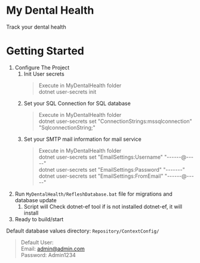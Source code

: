 # My Dental Health
 Track your dental health

# Getting Started
 1. Configure The Project
	1. Init User secrets 
		>Execute in MyDentalHealth folder<br>
		>dotnet user-secrets init<br>
	1. Set your SQL Connection for SQL database<br>
		>Execute in MyDentalHealth folder<br>
		>dotnet user-secrets set "ConnectionStrings:mssqlconnection" "SqlconnectionString;"<br>
	2. Set your SMTP mail information for mail service<br>
		>Execute in MyDentalHealth folder<br>
		>dotnet user-secrets set "EmailSettings:Username" "------@-----"<br>
		>dotnet user-secrets set "EmailSettings:Password" "-------"<br>
		>dotnet user-secrets set "EmailSettings:FromEmail" "------@-----"<br>
 2. Run `MyDentalHealth/RefleshDatabase.bat` file for migrations and database update<br>
	1. Script will Check dotnet-ef tool if is not installed dotnet-ef, it will install
 3. Ready to build/start<br>

 Default database values directory: `Repository/ContextConfig/`<br>

> Default User:<br>
> Email: admin@admin.com<br>
> Password: Admin1234

